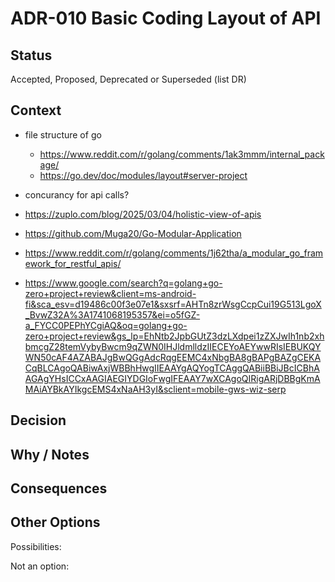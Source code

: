 # ADR-010 Basic Coding Layout of API

## Status

Accepted, Proposed, Deprecated or Superseded (list DR)

## Context

- file structure of go
  - https://www.reddit.com/r/golang/comments/1ak3mmm/internal_package/
  - https://go.dev/doc/modules/layout#server-project

- concurancy for api calls?
- https://zuplo.com/blog/2025/03/04/holistic-view-of-apis
- https://github.com/Muga20/Go-Modular-Application
- https://www.reddit.com/r/golang/comments/1j62tha/a_modular_go_framework_for_restful_apis/
- https://www.google.com/search?q=golang+go-zero+project+review&client=ms-android-fi&sca_esv=d19486c00f3e07e1&sxsrf=AHTn8zrWsgCcpCui19G513LgoX_BvwZ32A%3A1741068195357&ei=o5fGZ-a_FYCC0PEPhYCgiAQ&oq=golang+go-zero+project+review&gs_lp=EhNtb2JpbGUtZ3dzLXdpei1zZXJwIh1nb2xhbmcgZ28temVybyBwcm9qZWN0IHJldmlldzIIECEYoAEYwwRIsIEBUKQYWN50cAF4AZABAJgBwQGgAdcRqgEEMC4xNbgBA8gBAPgBAZgCEKACqBLCAgoQABiwAxjWBBhHwgIIEAAYgAQYogTCAggQABiiBBiJBcICBhAAGAgYHsICCxAAGIAEGIYDGIoFwgIFEAAY7wXCAgoQIRigARjDBBgKmAMAiAYBkAYIkgcEMS4xNaAH3yI&sclient=mobile-gws-wiz-serp

## Decision



## Why / Notes



## Consequences



## Other Options

Possibilities:

Not an option:

